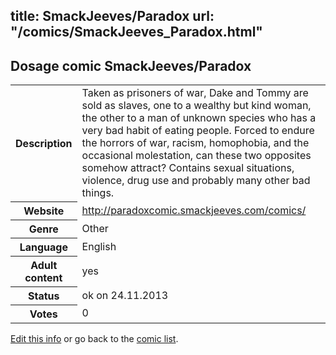 title: SmackJeeves/Paradox
url: "/comics/SmackJeeves_Paradox.html"
---
Dosage comic SmackJeeves/Paradox
-----------------------------------------

<p id="msg"></p>
<script type="text/javascript">
if (window.location.search === '?edit_info_mail=sent_ok') {
  var elem = document.getElementById("msg");
  elem.innerHTML = 'Edited information sucessfully sent for review, which is usually done daily. Thanks!';
  elem.className = 'ok';
}
</script>
<table class="comicinfo">
<tr>
<th>Description</th><td>Taken as prisoners of war, Dake and Tommy are sold as slaves, one to a wealthy but kind woman, the other to a man of unknown species who has a very bad habit of eating people. Forced to endure the horrors of war, racism, homophobia, and the occasional molestation, can these two opposites somehow attract? Contains sexual situations, violence, drug use and probably many other bad things.</td>
</tr>
<tr>
<th>Website</th><td><a href="http://paradoxcomic.smackjeeves.com/comics/">http://paradoxcomic.smackjeeves.com/comics/</a></td>
</tr>
<tr>
<th>Genre</th><td>Other</td>
</tr>
<tr>
<th>Language</th><td>English</td>
</tr>
<tr>
<th>Adult content</th><td>yes</td>
</tr>
<tr>
<th>Status</th><td>ok on 24.11.2013</td>
</tr>
<tr>
<th>Votes</th><td>0</td>
</tr>
</table>

[Edit this info](SmackJeeves_Paradox_edit.html) or go back to the [comic list](../comic-index.html).
